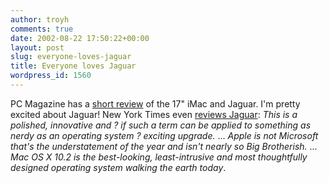 ```yaml
---
author: troyh
comments: true
date: 2002-08-22 17:50:22+00:00
layout: post
slug: everyone-loves-jaguar
title: Everyone loves Jaguar
wordpress_id: 1560
---
```


PC Magazine has a [short review](http://www.pcmag.com/article2/0,4149,478824,00.asp) of the 17" iMac and Jaguar. I'm pretty excited about Jaguar! New York Times even [reviews Jaguar](http://www.nytimes.com/2002/08/22/technology/circuits/22STAT.html): _This is a polished, innovative and ? if such a term can be applied to something as nerdy as an operating system ? exciting upgrade._ ... _Apple is not Microsoft that's the understatement of the year and isn't nearly so Big Brotherish._ ... _Mac OS X 10.2 is the best-looking, least-intrusive and most thoughtfully designed operating system walking the earth today_.
